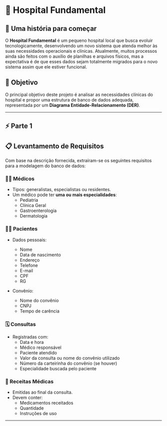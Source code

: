 # 🏥 Hospital Fundamental

## 📖 Uma história para começar

O **Hospital Fundamental** é um pequeno hospital local que busca evoluir tecnologicamente, desenvolvendo um novo sistema que atenda melhor às suas necessidades operacionais e clínicas. Atualmente, muitos processos ainda são feitos com o auxílio de planilhas e arquivos físicos, mas a expectativa é de que esses dados sejam totalmente migrados para o novo sistema assim que ele estiver funcional.

## 🎯 Objetivo

O principal objetivo deste projeto é analisar as necessidades clínicas do hospital e propor uma estrutura de banco de dados adequada, representada por um **Diagrama Entidade-Relacionamento (DER)**.

---
## ⚡ Parte 1

## 📋 Levantamento de Requisitos

Com base na descrição fornecida, extraíram-se os seguintes requisitos para a modelagem do banco de dados:

### 👩‍⚕️ Médicos

- Tipos: generalistas, especialistas ou residentes.
- Um médico pode ter **uma ou mais especialidades**:
  - Pediatria
  - Clínica Geral
  - Gastroenterologia
  - Dermatologia

### 🧑‍🦱 Pacientes

- Dados pessoais:
  - Nome
  - Data de nascimento
  - Endereço
  - Telefone
  - E-mail
  - CPF
  - RG

- Convênio:
  - Nome do convênio
  - CNPJ
  - Tempo de carência

### 🗓️ Consultas

- Registradas com:
  - Data e hora
  - Médico responsável
  - Paciente atendido
  - Valor da consulta ou nome do convênio utilizado
  - Número da carteirinha do convênio (se houver)
  - Especialidade buscada pelo paciente

### 💊 Receitas Médicas

- Emitidas ao final da consulta.
- Devem conter:
  - Medicamentos receitados
  - Quantidade
  - Instruções de uso

---


